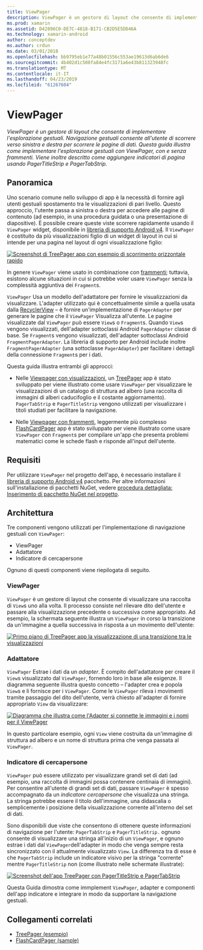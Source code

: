 ```yaml
---
title: ViewPager
description: ViewPager è un gestore di layout che consente di implementare l'esplorazione gestuali. Navigazione gestuali consente all'utente di scorrere verso sinistra e destra per scorrere le pagine di dati. Questa guida illustra come implementare l'esplorazione gestuali con ViewPager, con e senza frammenti. Viene inoltre descritto come aggiungere indicatori di pagina usando PagerTitleStrip e PagerTabStrip.
ms.prod: xamarin
ms.assetid: D42896C0-DE7C-4818-B171-CB2D5E5DD46A
ms.technology: xamarin-android
author: conceptdev
ms.author: crdun
ms.date: 03/01/2018
ms.openlocfilehash: bb9795eb1e77a48b01556c553ae19613d6ab6de6
ms.sourcegitcommit: 4b402d1c508fa84e4fc3171a6e43b811323948fc
ms.translationtype: MT
ms.contentlocale: it-IT
ms.lasthandoff: 04/23/2019
ms.locfileid: "61267604"
---
```

# <a name="viewpager"></a>ViewPager

_ViewPager è un gestore di layout che consente di implementare l'esplorazione gestuali. Navigazione gestuali consente all'utente di scorrere verso sinistra e destra per scorrere le pagine di dati. Questa guida illustra come implementare l'esplorazione gestuali con ViewPager, con e senza frammenti. Viene inoltre descritto come aggiungere indicatori di pagina usando PagerTitleStrip e PagerTabStrip._

 
## <a name="overview"></a>Panoramica

Uno scenario comune nello sviluppo di app è la necessità di fornire agli utenti gestuali spostamento tra le visualizzazioni di pari livello. Questo approccio, l'utente passa a sinistra o destra per accedere alle pagine di contenuto (ad esempio, in una procedura guidata o una presentazione di diapositive). È possibile creare queste viste scorrere rapidamente usando il `ViewPager` widget, disponibile in [libreria di supporto Android v4](https://www.nuget.org/packages/Xamarin.Android.Support.v4/). Il `ViewPager` è costituito da più visualizzazioni figlio di un widget di layout in cui si intende per una pagina nel layout di ogni visualizzazione figlio: 

[![Screenshot di TreePager app con esempio di scorrimento orizzontale rapido](images/01-intro-sml.png)](images/01-intro.png#lightbox)

In genere `ViewPager` viene usato in combinazione con [frammenti](https://developer.xamarin.com/guides/android/platform_features/fragments/); tuttavia, esistono alcune situazioni in cui si potrebbe voler usare `ViewPager` senza la complessità aggiuntiva dei `Fragment`s.

`ViewPager` Usa un modello dell'adattatore per fornire le visualizzazioni da visualizzare. L'adapter utilizzato qui è concettualmente simile a quella usata dalla [RecyclerView](~/android/user-interface/layouts/recycler-view/index.md) &ndash; è fornire un'implementazione di `PagerAdapter` per generare le pagine che il `ViewPager` Visualizza all'utente. Le pagine visualizzate dal `ViewPager` può essere `View`s o `Fragment`s. Quando `View`s vengono visualizzati, dell'adapter sottoclassi Android `PagerAdapter` classe di base. Se `Fragment`s vengono visualizzati, dell'adapter sottoclassi Android `FragmentPagerAdapter`. La libreria di supporto per Android include inoltre `FragmentPagerAdapter` (una sottoclasse `PagerAdapter`) per facilitare i dettagli della connessione `Fragment`s per i dati. 

Questa guida illustra entrambi gli approcci: 

-   Nelle [Viewpager con visualizzazioni](~/android/user-interface/controls/view-pager/viewpager-and-views.md), un [TreePager](https://developer.xamarin.com/samples/monodroid/UserInterface/TreePager/) app è stato sviluppato per viene illustrato come usare `ViewPager` per visualizzare le visualizzazioni di un catalogo di struttura ad albero (una raccolta di immagini di alberi caducifoglio e il costante aggiornamento). 
    `PagerTabStrip`  e `PagerTitleStrip` vengono utilizzati per visualizzare i titoli studiati per facilitare la navigazione.

-   Nelle [Viewpager con frammenti](~/android/user-interface/controls/view-pager/viewpager-and-fragments.md), leggermente più complesso [FlashCardPager](https://developer.xamarin.com/samples/monodroid/UserInterface/TreePager/) app è stato sviluppato per viene illustrato come usare `ViewPager` con `Fragment`s per compilare un'app che presenta problemi matematici come le schede flash e risponde all'input dell'utente. 


## <a name="requirements"></a>Requisiti

Per utilizzare `ViewPager` nel progetto dell'app, è necessario installare il [libreria di supporto Android v4](https://www.nuget.org/packages/Xamarin.Android.Support.v4/) pacchetto. Per altre informazioni sull'installazione di pacchetti NuGet, vedere [procedura dettagliata: Inserimento di pacchetto NuGet nel progetto](https://docs.microsoft.com/visualstudio/mac/nuget-walkthrough). 

 
## <a name="architecture"></a>Architettura

Tre componenti vengono utilizzati per l'implementazione di navigazione gestuali con `ViewPager`:

-   ViewPager
-   Adattatore
-   Indicatore di cercapersone

Ognuno di questi componenti viene riepilogata di seguito.



### <a name="viewpager"></a>ViewPager

`ViewPager` è un gestore di layout che consente di visualizzare una raccolta di `View`s uno alla volta. Il processo consiste nel rilevare dito dell'utente e passare alla visualizzazione precedente o successiva come appropriato. Ad esempio, la schermata seguente illustra un `ViewPager` in corso la transizione da un'immagine a quella successiva in risposta a un movimento dell'utente: 

[![Primo piano di TreePager app la visualizzazione di una transizione tra le visualizzazioni](images/02-transition-sml.png)](images/02-transition.png#lightbox)


### <a name="adapter"></a>Adattatore

`ViewPager` Estrae i dati da un *adapter*. È compito dell'adattatore per creare il `View`s visualizzato dal `ViewPager`, fornendo loro in base alle esigenze. Il diagramma seguente illustra questo concetto &ndash; l'adapter crea e popola `View`s e li fornisce per i `ViewPager`. Come le `ViewPager` rileva i movimenti tramite passaggio del dito dell'utente, verrà chiesto all'adapter di fornire appropriato `View` da visualizzare: 

[![Diagramma che illustra come l'Adapter si connette le immagini e i nomi per il ViewPager](images/03-adapter-sml.png)](images/03-adapter.png#lightbox)

In questo particolare esempio, ogni `View` viene costruita da un'immagine di struttura ad albero e un nome di struttura prima che venga passata al `ViewPager`. 



### <a name="pager-indicator"></a>Indicatore di cercapersone

`ViewPager` può essere utilizzato per visualizzare grandi set di dati (ad esempio, una raccolta di immagini possa contenere centinaia di immagini). Per consentire all'utente di grandi set di dati, passare `ViewPager` è spesso accompagnato da un *indicatore cercapersone* che visualizza una stringa. La stringa potrebbe essere il titolo dell'immagine, una didascalia o semplicemente i posizione della visualizzazione corrente all'interno del set di dati. 

Sono disponibili due viste che consentono di ottenere queste informazioni di navigazione per l'utente: `PagerTabStrip` e `PagerTitleStrip.` ognuno consente di visualizzare una stringa all'inizio di un `ViewPager`, e ognuno estrae i dati dal `ViewPager`dell'adapter in modo che venga sempre resta sincronizzato con il attualmente visualizzato `View`. La differenza tra di esse è che `PagerTabStrip` include un indicatore visivo per la stringa "corrente" mentre `PagerTitleStrip` non (come illustrato nelle schermate illustrate): 

[![Screenshot dell'app TreePager con PagerTitleStrip e PagerTabStrip](images/04-comparison-sml.png)](images/04-comparison.png#lightbox)

Questa Guida dimostra come immplement `ViewPager`, adapter e componenti dell'app indicatore e integrare in modo da supportare la navigazione gestuali. 



## <a name="related-links"></a>Collegamenti correlati

- [TreePager (esempio)](https://developer.xamarin.com/samples/monodroid/UserInterface/TreePager)
- [FlashCardPager (sample)](https://developer.xamarin.com/samples/monodroid/UserInterface/FlashCardPager)
